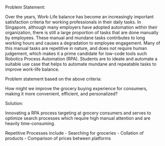Problem Statement:

Over the years, Work-Life balance has become an increasingly important satisfaction
criteria for working professionals in their daily tasks.
In Singapore, although many employers have adopted automation within their
organization, there is still a large proportion of tasks that are done manually by
employees. These manual and mundane tasks contributes to long working hours and
causes a degradation to employee engagement.
Many of this manual tasks are repetitive in nature, and does not require human
judgement, which makes it a prime candidate for low-code tools such Robotics
Process Automation (RPA).
Students are to ideate and automate a suitable use case that helps to automate
mundane and repeatable tasks to improve work-life balance.




Problem statement based on the above criteria:

How might we improve the grocery buying experience for consumers, making it more convenient, efficient, and personalized?




Solution:

Innovating a RPA process targeting at grocery consumers and serves to optimize search processes which require high manual attention and are heavily time-consuming.

Repetitive Processes include
    - Searching for groceries
    - Collation of products
    - Comparison of prices between platforms


